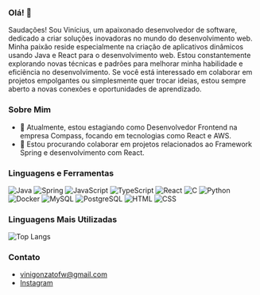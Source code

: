 ### Olá! 👋

Saudações! Sou Vinícius, um apaixonado desenvolvedor de software, dedicado a criar soluções inovadoras no mundo do desenvolvimento web. Minha paixão reside especialmente na criação de aplicativos dinâmicos usando Java e React para o desenvolvimento web. Estou constantemente explorando novas técnicas e padrões para melhorar minha habilidade e eficiência no desenvolvimento. Se você está interessado em colaborar em projetos empolgantes ou simplesmente quer trocar ideias, estou sempre aberto a novas conexões e oportunidades de aprendizado.

### Sobre Mim
- 🌱 Atualmente, estou estagiando como Desenvolvedor Frontend na empresa Compass, focando em tecnologias como React e AWS.
- 👯 Estou procurando colaborar em projetos relacionados ao Framework Spring e desenvolvimento com React.

### Linguagens e Ferramentas
![Java](https://img.shields.io/badge/-Java-007396?style=flat-square&logo=java&logoWidth=40)
![Spring](https://img.shields.io/badge/-Spring-6DB33F?style=flat-square&logo=spring&logoWidth=40&logoColor=white)
![JavaScript](https://img.shields.io/badge/-JavaScript-F7DF1E?style=flat-square&logo=javascript&logoWidth=40&logoColor=black)
![TypeScript](https://img.shields.io/badge/-TypeScript-3178C6?style=flat-square&logo=typescript&logoWidth=40&logoColor=white)
![React](https://img.shields.io/badge/-React-61DAFB?style=flat-square&logo=react&logoWidth=40&logoColor=white)
![C](https://img.shields.io/badge/-C-A8B9CC?style=flat-square&logo=c&logoWidth=40&logoColor=white)
![Python](https://img.shields.io/badge/-Python-3776AB?style=flat-square&logo=python&logoWidth=40&logoColor=white)
![Docker](https://img.shields.io/badge/-Docker-2496ED?style=flat-square&logo=docker&logoWidth=40&logoColor=white)
![MySQL](https://img.shields.io/badge/-MySQL-4479A1?style=flat-square&logo=mysql&logoWidth=40&logoColor=white)
![PostgreSQL](https://img.shields.io/badge/-PostgreSQL-336791?style=flat-square&logo=postgresql&logoWidth=40&logoColor=white)
![HTML](https://img.shields.io/badge/-HTML-E34F26?style=flat-square&logo=html5&logoWidth=40&logoColor=white)
![CSS](https://img.shields.io/badge/-CSS-1572B6?style=flat-square&logo=css3&logoWidth=40&logoColor=white)

### Linguagens Mais Utilizadas
![Top Langs](https://github-readme-stats.vercel.app/api/top-langs/?username=Vini0100&layout=compact&theme=radical)

### Contato
- [vinigonzatofw@gmail.com](mailto:vinigonzatofw@gmail.com)
- [Instagram](https://www.instagram.com/vini_agonzt/)
